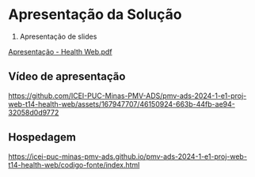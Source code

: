 # Apresentação da Solução

1. Apresentação de slides 

[Apresentação - Health Web.pdf](https://github.com/user-attachments/files/15945356/Apresentacao.-.Health.Web.pdf)



## Vídeo de apresentação




https://github.com/ICEI-PUC-Minas-PMV-ADS/pmv-ads-2024-1-e1-proj-web-t14-health-web/assets/167947707/46150924-663b-44fb-ae94-32058d0d9772











## Hospedagem

https://icei-puc-minas-pmv-ads.github.io/pmv-ads-2024-1-e1-proj-web-t14-health-web/codigo-fonte/index.html
